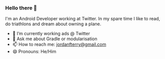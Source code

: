 ### Hello there 👋

I'm an Android Developer working at Twitter. In my spare time I like to read, do triathlons and dream about owning a plane.


- 🔭 I’m currently working ads @ Twitter
- 💬 Ask me about Gradle or modularisation
- 📫 How to reach me: jordanfterry@gmail.com
- 😄 Pronouns: He/Him
